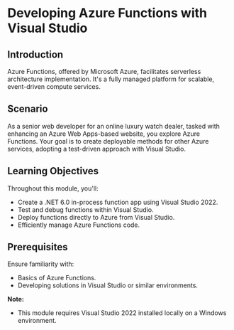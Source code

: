 # Developing Azure Functions with Visual Studio

## Introduction

Azure Functions, offered by Microsoft Azure, facilitates serverless architecture implementation. It's a fully managed platform for scalable, event-driven compute services.

## Scenario

As a senior web developer for an online luxury watch dealer, tasked with enhancing an Azure Web Apps-based website, you explore Azure Functions. Your goal is to create deployable methods for other Azure services, adopting a test-driven approach with Visual Studio.

## Learning Objectives

Throughout this module, you'll:

- Create a .NET 6.0 in-process function app using Visual Studio 2022.
- Test and debug functions within Visual Studio.
- Deploy functions directly to Azure from Visual Studio.
- Efficiently manage Azure Functions code.

## Prerequisites

Ensure familiarity with:

- Basics of Azure Functions.
- Developing solutions in Visual Studio or similar environments.

**Note:**

- This module requires Visual Studio 2022 installed locally on a Windows environment.
